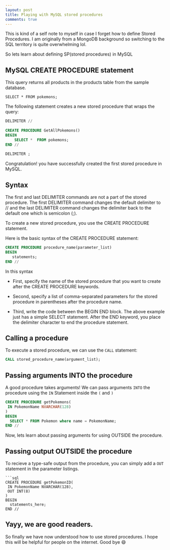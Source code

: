 ```yaml
---
layout: post
title: Playing with MySQL stored procedures
comments: true
---
```


This is kind of a self note to myself in case I forget how to define Stored Procedures.
I am originally from a MongoDB background so switching to the SQL territory is quite overwhelming lol.

So lets learn about defining SP(stored procedures) in MySQL

## MySQL CREATE PROCEDURE statement

This query returns all products in the products table from the sample database.

`SELECT * FROM pokemons;`

The following statement creates a new stored procedure that wraps the query:

```sql
DELIMITER //
 
CREATE PROCEDURE GetAllPokemons()
BEGIN
    SELECT *  FROM pokemons;
END //
 
DELIMITER ;
```

Congratulation! you have successfully created the first stored procedure in MySQL.

## Syntax

The first and last DELIMITER commands are not a part of the stored procedure. The first DELIMITER command changes the default delimiter to // and the last DELIMITER command changes the delimiter back to the default one which is semicolon (;).

To create a new stored procedure, you use the CREATE PROCEDURE statement.

Here is the basic syntax of the CREATE PROCEDURE statement:

```sql
CREATE PROCEDURE procedure_name(parameter_list)
BEGIN
   statements;
END //
```

In this syntax

* First, specify the name of the stored procedure that you want to create after the CREATE PROCEDURE keywords.

* Second, specify a list of comma-separated parameters for the stored procedure in parentheses after the procedure name.

* Third, write the code between the BEGIN END block. The above example just has a simple SELECT statement. After the END keyword, you place the delimiter character to end the procedure statement.

## Calling a procedure

To execute a stored procedure, we can use the `CALL` statement:

```sql
CALL stored_procedure_name(argument_list);
```

## Passing arguments INTO the procedure

A good procedure takes arguments! We can pass arguments `INTO` the procedure using the `IN` Statement inside the `(` and `)`

```sql
CREATE PROCEDURE getPokemons(
 IN PokemonName NVARCHAR(128)
)
BEGIN
  SELECT * FROM Pokemon where name = PokemonName;
END //
```

Now, lets learn about passing arguments for using OUTSIDE the procedure.

## Passing output OUTSIDE the procedure

To recieve a type-safe output from the procedure, you can simply add a `OUT` statement in the parameter listings.

```
```sql
CREATE PROCEDURE getPokemonID(
 IN PokemonName NVARCHAR(128),
 OUT INT(8)
)
BEGIN
  statements_here;
END //
```

## Yayy, we are good readers.

So finally we have now understood how to use stored procedures. I hope this will be helpful for people on the internet. Good bye :smile:

